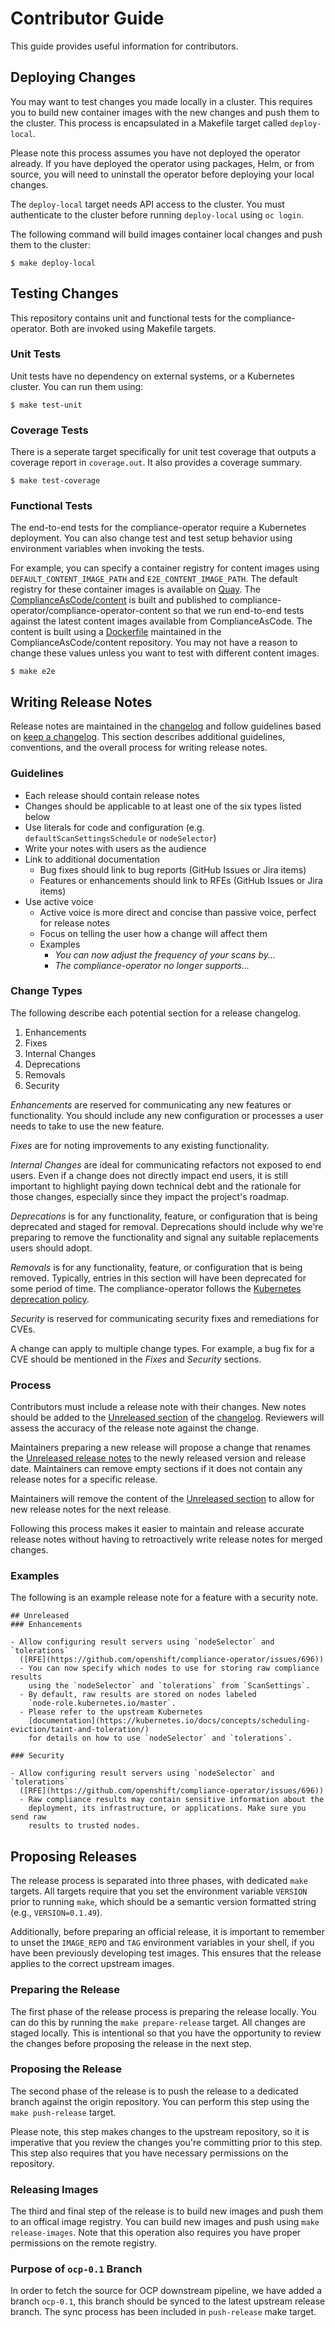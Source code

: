 # Contributor Guide

This guide provides useful information for contributors.

## Deploying Changes

You may want to test changes you made locally in a cluster. This requires you
to build new container images with the new changes and push them to the
cluster. This process is encapsulated in a Makefile target called
`deploy-local`.

Please note this process assumes you have not deployed the operator already. If
you have deployed the operator using packages, Helm, or from source, you will
need to uninstall the operator before deploying your local changes.

The `deploy-local` target needs API access to the cluster. You must
authenticate to the cluster before running `deploy-local` using `oc login`.

The following command will build images container local changes and push them
to the cluster:

```
$ make deploy-local
```

## Testing Changes

This repository contains unit and functional tests for the compliance-operator.
Both are invoked using Makefile targets.

### Unit Tests

Unit tests have no dependency on external systems, or a Kubernetes cluster. You
can run them using:

```console
$ make test-unit
```

### Coverage Tests

There is a seperate target specifically for unit test coverage that outputs a
coverage report in `coverage.out`. It also provides a coverage summary.

```console
$ make test-coverage
```

### Functional Tests

The end-to-end tests for the compliance-operator require a Kubernetes
deployment. You can also change test and test setup behavior using environment
variables when invoking the tests.

For example, you can specify a container registry for content images using
`DEFAULT_CONTENT_IMAGE_PATH` and `E2E_CONTENT_IMAGE_PATH`. The default registry
for these container images is available on
[Quay](https://quay.io/repository/compliance-operator/compliance-operator-content).
The [ComplianceAsCode/content](https://github.com/ComplianceAsCode/content/) is
built and published to compliance-operator/compliance-operator-content so that
we run end-to-end tests against the latest content images available from
ComplianceAsCode. The content is built using a
[Dockerfile](https://github.com/ComplianceAsCode/content/blob/master/Dockerfiles/ocp4_content)
maintained in the ComplianceAsCode/content repository. You may not have a
reason to change these values unless you want to test with different content
images.

```console
$ make e2e
```

## Writing Release Notes

Release notes are maintained in the [changelog](CHANGELOG.md) and follow
guidelines based on [keep a changelog](https://keepachangelog.com/en/1.0.0/).
This section describes additional guidelines, conventions, and the overall
process for writing release notes.

### Guidelines

* Each release should contain release notes
* Changes should be applicable to at least one of the six types listed below
* Use literals for code and configuration (e.g. `defaultScanSettingsSchedule`
  or `nodeSelector`)
* Write your notes with users as the audience
* Link to additional documentation
  - Bug fixes should link to bug reports (GitHub Issues or Jira items)
  - Features or enhancements should link to RFEs (GitHub Issues or Jira items)
* Use active voice
  - Active voice is more direct and concise than passive voice, perfect for
    release notes
  - Focus on telling the user how a change will affect them
  - Examples
    - *You can now adjust the frequency of your scans by...*
    - *The compliance-operator no longer supports...*

### Change Types

The following describe each potential section for a release changelog.

1. Enhancements
2. Fixes
3. Internal Changes
4. Deprecations
5. Removals
6. Security

*Enhancements* are reserved for communicating any new features or
functionality. You should include any new configuration or processes a user
needs to take to use the new feature.

*Fixes* are for noting improvements to any existing functionality.

*Internal Changes* are ideal for communicating refactors not exposed to end
users. Even if a change does not directly impact end users, it is still
important to highlight paying down technical debt and the rationale for those
changes, especially since they impact the project's roadmap.

*Deprecations* is for any functionality, feature, or configuration that is
being deprecated and staged for removal. Deprecations should include why we're
preparing to remove the functionality and signal any suitable replacements
users should adopt.

*Removals* is for any functionality, feature, or configuration that is being
removed. Typically, entries in this section will have been deprecated for some
period of time. The compliance-operator follows the
[Kubernetes deprecation policy](https://kubernetes.io/docs/reference/using-api/deprecation-policy/).

*Security* is reserved for communicating security fixes and remediations for
CVEs.

A change can apply to multiple change types. For example, a bug fix for a CVE
should be mentioned in the *Fixes* and *Security* sections.

### Process

Contributors must include a release note with their changes. New notes should
be added to the [Unreleased section](CHANGELOG.md#unreleased) of the
[changelog](CHANGELOG.md). Reviewers will assess the accuracy of the release
note against the change.

Maintainers preparing a new release will propose a change that renames the
[Unreleased release notes](CHANGELOG.md#unreleased) to the newly released
version and release date. Maintainers can remove empty sections if it does not
contain any release notes for a specific release.

Maintainers will remove the content of the [Unreleased section](CHANGELOG.md#unreleased)
to allow for new release notes for the next release.

Following this process makes it easier to maintain and release accurate release
notes without having to retroactively write release notes for merged changes.

### Examples

The following is an example release note for a feature with a security note.

```
## Unreleased
### Enhancements

- Allow configuring result servers using `nodeSelector` and `tolerations`
  ([RFE](https://github.com/openshift/compliance-operator/issues/696))
  - You can now specify which nodes to use for storing raw compliance results
    using the `nodeSelector` and `tolerations` from `ScanSettings`.
  - By default, raw results are stored on nodes labeled
    `node-role.kubernetes.io/master`.
  - Please refer to the upstream Kubernetes
    [documentation](https://kubernetes.io/docs/concepts/scheduling-eviction/taint-and-toleration/)
    for details on how to use `nodeSelector` and `tolerations`.

### Security

- Allow configuring result servers using `nodeSelector` and `tolerations`
  ([RFE](https://github.com/openshift/compliance-operator/issues/696))
  - Raw compliance results may contain sensitive information about the
    deployment, its infrastructure, or applications. Make sure you send raw
    results to trusted nodes.
```

## Proposing Releases

The release process is separated into three phases, with dedicated `make`
targets. All targets require that you set the environment variable `VERSION` prior to
running `make`, which should be a semantic version formatted string (e.g.,
`VERSION=0.1.49`).

Additionally, before preparing an official release, it is important to remember
to unset the `IMAGE_REPO` and  `TAG` environment variables in your shell, if you
have been previously developing test images. This ensures that the release applies
to the correct upstream images.

### Preparing the Release

The first phase of the release process is preparing the release locally. You
can do this by running the `make prepare-release` target. All changes are
staged locally. This is intentional so that you have the opportunity to
review the changes before proposing the release in the next step.

### Proposing the Release

The second phase of the release is to push the release to a dedicated branch
against the origin repository. You can perform this step using the `make
push-release` target.

Please note, this step makes changes to the upstream repository, so it is
imperative that you review the changes you're committing prior to this step.
This step also requires that you have necessary permissions on the repository.

### Releasing Images

The third and final step of the release is to build new images and push them to
an offical image registry. You can build new images and push using `make
release-images`. Note that this operation also requires you have proper
permissions on the remote registry.

### Purpose of `ocp-0.1` Branch

In order to fetch the source for OCP downstream pipeline, we have added a branch `ocp-0.1`,
this branch should be synced to the latest upstream release branch. The sync process has 
been included in `push-release` make target.
